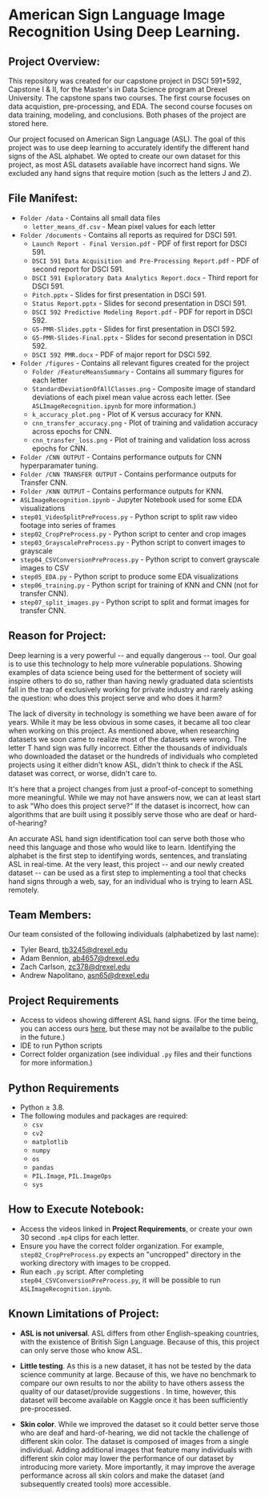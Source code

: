 # American Sign Language Image Recognition Using Deep Learning.


## Project Overview:
This repository was created for our capstone project in DSCI 591+592, Capstone I & II, for the Master's in Data Science program at Drexel University.  The capstone spans two courses.  The first course focuses on data acquistion, pre-processing, and EDA.  The second course focuses on data training, modeling, and conclusions.  Both phases of the project are stored here.

Our project focused on American Sign Language (ASL).  The goal of this project was to use deep learning to accurately identify the different hand signs of the ASL alphabet.  We opted to create our own dataset for this project, as most ASL datasets available have incorrect hand signs.  We excluded any hand signs that require motion (such as the letters J and Z).  


## File Manifest: 
- `Folder /data` - Contains all small data files
  - `letter_means_df.csv` - Mean pixel values for each letter
- `Folder /documents` - Contains all reports as required for DSCI 591.
  - `Launch Report - Final Version.pdf` - PDF of first report for DSCI 591.
  - `DSCI 591 Data Acquisition and Pre-Processing Report.pdf` - PDF of second report for DSCI 591.
  - `DSCI 591 Exploratory Data Analytics Report.docx` - Third report for DSCI 591.
  - `Pitch.pptx` - Slides for first presentation in DSCI 591.
  - `Status Report.pptx` - Slides for second presentation in DSCI 591.
  - `DSCI 592 Predictive Modeling Report.pdf` - PDF for report in DSCI 592.
  - `G5-PMR-Slides.pptx` - Slides for first presentation in DSCI 592.
  - `G5-PMR-Slides-Final.pptx` - Slides for second presentation in DSCI 592.
  - `DSCI 592 PMR.docx` - PDF of major report for DSCI 592.
- `Folder /figures` - Contains all relevant figures created for the project
  - `Folder /FeatureMeansSummary` - Contains all summary figures for each letter
  - `StandardDeviationOfAllClasses.png` - Composite image of standard deviations of each pixel mean value across each letter.  (See `ASLImageRecognition.ipynb` for more information.)
  - `k_accuracy_plot.png` - Plot of K versus accuracy for KNN.
  - `cnn_transfer_accuracy.png` - Plot of training and validation accuracy across epochs for CNN.
  - `cnn_transfer_loss.png` - Plot of training and validation loss across epochs for CNN.
- `Folder /CNN OUTPUT` - Contains performance outputs for CNN hyperparamater tuning.
- `Folder /CNN TRANSFER OUTPUT` - Contains performance outputs for Transfer CNN.
- `Folder /KNN OUTPUT` - Contains performance outputs for KNN.
- `ASLImageRecognition.ipynb` - Jupyter Notebook used for some EDA visualizations
- `step01_VideoSplitPreProcess.py` - Python script to split raw video footage into series of frames
- `step02_CropPreProcess.py` - Python script to center and crop images 
- `step03_GrayscalePreProcess.py` - Python script to convert images to grayscale
- `step04_CSVConversionPreProcess.py` - Python script to convert grayscale images to CSV
- `step05_EDA.py` - Python script to produce some EDA visualizations
- `step06_training.py` - Python script for training of KNN and CNN (not for transfer CNN).
- `step07_split_images.py` - Python script to split and format images for transfer CNN.


## Reason for Project:
Deep learning is a very powerful -- and equally dangerous -- tool.  Our goal is to use this technology to help more vulnerable populations.  Showing examples of data science being used for the betterment of society will inspire others to do so, rather than having newly graduated data scientists fall in the trap of exclusively working for private industry and rarely asking the question: who does this project serve and who does it harm?

The lack of diversity in technology is something we have been aware of for years.  While it may be less obvious in some cases, it became all too clear when working on this project.  As mentioned above, when researching datasets we soon came to realize most of the datasets were wrong.  The letter T hand sign was fully incorrect.  Either the thousands of individuals who downloaded the dataset or the hundreds of individuals who completed projects using it either didn't know ASL, didn't think to check if the ASL dataset was correct, or worse, didn't care to.  

It's here that a project changes from just a proof-of-concept to something more meaningful.  While we may not have answers now, we can at least start to ask "Who does this project serve?"  If the dataset is incorrect, how can algorithms that are built using it possibly serve those who are deaf or hard-of-hearing?  

An accurate ASL hand sign identification tool can serve both those who need this language and those who would like to learn.  Identifying the alphabet is the first step to identifying words, sentences, and translating ASL in real-time.  At the very least, this project -- and our newly created dataset -- can be used as a first step to implementing a tool that checks hand signs through a web, say, for an individual who is trying to learn ASL remotely.


## Team Members:

Our team consisted of the following individuals (alphabetized by last name): 

- Tyler Beard, tb3245@drexel.edu
- Adam Bennion, ab4657@drexel.edu
- Zach Carlson, zc378@drexel.edu
- Andrew Napolitano, asn65@drexel.edu



## Project Requirements
- Access to videos showing different ASL hand signs.  (For the time being, you can access ours [here](https://drive.google.com/drive/folders/1JfsDvx-Aq5ppHAef4y6wsKiAlfmYYm6V?usp=sharing), but these may not be availalbe to the public in the future.)
- IDE to run Python scripts
- Correct folder organization (see individual `.py` files and their functions for more information.)


## Python Requirements
- Python ≥ 3.8.
- The following modules and packages are required:
  - `csv`
  - `cv2`
  - `matplotlib`
  - `numpy`
  - `os`
  - `pandas`
  - `PIL.Image`, `PIL.ImageOps`
  - `sys`


## How to Execute Notebook: 

- Access the videos linked in **Project Requirements**, or create your own 30 second `.mp4` clips for each letter.  
- Ensure you have the correct folder organization.  For example, `step02_CropPreProcess.py` expects an "uncropped" directory in the working directory with images to be cropped.  
- Run each `.py` script.  After completing `step04_CSVConversionPreProcess.py`, it will be possible to run `ASLImageRecognition.ipynb`.

## Known Limitations of Project:
- **ASL is not universal**.  ASL differs from other English-speaking countries, with the existence of British Sign Language.  Because of this, this project can only serve those who know ASL.

- **Little testing**.  As this is a new dataset, it has not be tested by the data science community at large.  Because of this, we have no benchmark to compare our own results to nor the ability to have others assess the quality of our dataset/provide suggestions .  In time, however, this dataset will become available on Kaggle once it has been sufficiently pre-processed.

- **Skin color**.  While we improved the dataset so it could better serve those who are deaf and hard-of-hearing, we did not tackle the challenge of different skin color.  The dataset is composed of images from a single individual.  Adding additional images that feature many individuals with different skin color may lower the performance of our dataset by introducing more variety.  More importantly, it may improve the average performance across all skin colors and make the dataset (and subsequently created tools) more accessible.
